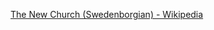 ﻿[The New Church (Swedenborgian) - Wikipedia](https://en.wikipedia.org/wiki/The_New_Church_(Swedenborgian))